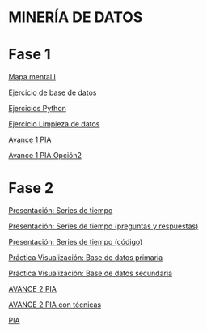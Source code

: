 # MINERÍA DE DATOS

# Fase 1

[Mapa mental I](https://github.com/normaisabel/Mineria-de-datos/blob/main/MapaMental_1_%7B1941443%7D.pdf)

[Ejercicio de base de datos](https://github.com/JisbethDiaz/FCFM_Miner-a_de_Datos/blob/Miner%C3%ADa-de-datos/Equipo_4-Ejercicio%20base%20de%20datos.pdf)

[Ejercicios Python](https://github.com/normaisabel/Mineria-de-datos/blob/main/Ej_Python_1941443.ipynb)

[Ejercicio Limpieza de datos](https://github.com/mayorga09/Mineria_de_Datos/blob/main/Ej_Limpieza_Equipo4.ipynb)

[Avance 1 PIA](https://github.com/LindaRequenes/Mineria_de_datos/blob/main/Avance1_PIA_Equipo4.ipynb)

[Avance 1 PIA Opción2](https://github.com/JisbethDiaz/FCFM_Miner-a_de_Datos/blob/Miner%C3%ADa-de-datos/Avance1_PIA(Op_2)_Equipo4.ipynb)

# Fase 2

[Presentación: Series de tiempo](https://github.com/JisbethDiaz/FCFM_Miner-a_de_Datos/blob/Miner%C3%ADa-de-datos/Presentaci%C3%B3n_SeriesdeTiempo_Equipo4.pdf)

[Presentación: Series de tiempo (preguntas y respuestas)](https://github.com/JisbethDiaz/FCFM_Miner-a_de_Datos/blob/Miner%C3%ADa-de-datos/Presentaci%C3%B3n_SeriesdeTiempo_Equipo4%20(respuestas%20a%20preguntas).pdf)

[Presentación: Series de tiempo (código)](https://github.com/mayorga09/Mineria_de_Datos/blob/main/Programa_Presentaci%C3%B3n.ipynb)

[Práctica Visualización: Base de datos primaria](https://github.com/mayorga09/Mineria_de_Datos/blob/main/Practica_II_Base1.ipynb)

[Práctica Visualización: Base de datos secundaria](https://github.com/normaisabel/Mineria-de-datos/blob/main/Visualizacion_Base2.ipynb)

[AVANCE 2 PIA](https://github.com/mayorga09/Mineria_de_Datos/blob/main/Practica_II_Base1.ipynb)

[AVANCE 2 PIA con técnicas](https://github.com/JisbethDiaz/FCFM_Miner-a_de_Datos/blob/Miner%C3%ADa-de-datos/Avance2_PIA_Equipo4_Tecnica_miner%C3%ADa.ipynb)

[PIA](https://github.com/JisbethDiaz/FCFM_Miner-a_de_Datos/blob/Miner%C3%ADa-de-datos/PIA_Equipo4.ipynb)
